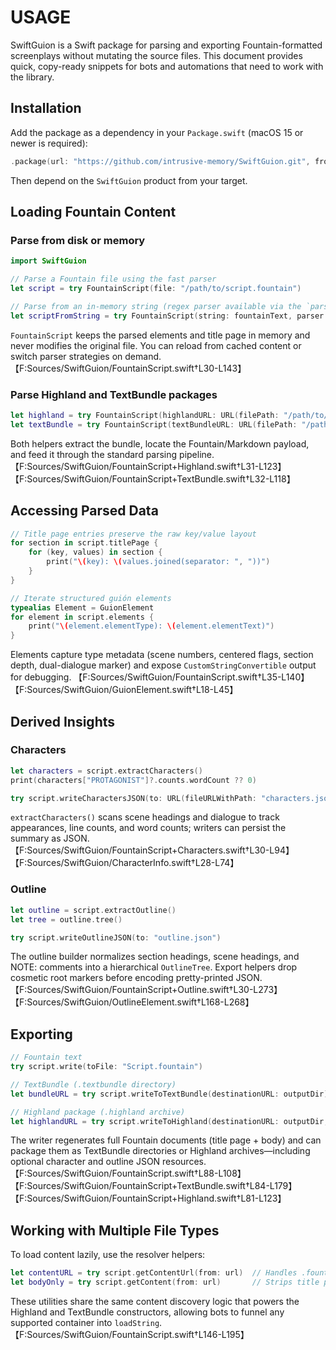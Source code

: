 # USAGE

SwiftGuion is a Swift package for parsing and exporting Fountain-formatted screenplays without mutating the source files. This document provides quick, copy-ready snippets for bots and automations that need to work with the library.

## Installation

Add the package as a dependency in your `Package.swift` (macOS 15 or newer is required):

```swift
.package(url: "https://github.com/intrusive-memory/SwiftGuion.git", from: "1.0.0")
```

Then depend on the `SwiftGuion` product from your target.

## Loading Fountain Content

### Parse from disk or memory

```swift
import SwiftGuion

// Parse a Fountain file using the fast parser
let script = try FountainScript(file: "/path/to/script.fountain")

// Parse from an in-memory string (regex parser available via the `parser:` argument)
let scriptFromString = try FountainScript(string: fountainText, parser: .regex)
```

`FountainScript` keeps the parsed elements and title page in memory and never modifies the original file. You can reload from cached content or switch parser strategies on demand. 【F:Sources/SwiftGuion/FountainScript.swift†L30-L143】

### Parse Highland and TextBundle packages

```swift
let highland = try FountainScript(highlandURL: URL(filePath: "/path/to/project.highland"))
let textBundle = try FountainScript(textBundleURL: URL(filePath: "/path/to/notes.textbundle"))
```

Both helpers extract the bundle, locate the Fountain/Markdown payload, and feed it through the standard parsing pipeline. 【F:Sources/SwiftGuion/FountainScript+Highland.swift†L31-L123】【F:Sources/SwiftGuion/FountainScript+TextBundle.swift†L32-L118】

## Accessing Parsed Data

```swift
// Title page entries preserve the raw key/value layout
for section in script.titlePage {
    for (key, values) in section {
        print("\(key): \(values.joined(separator: ", "))")
    }
}

// Iterate structured guión elements
typealias Element = GuionElement
for element in script.elements {
    print("\(element.elementType): \(element.elementText)")
}
```

Elements capture type metadata (scene numbers, centered flags, section depth, dual-dialogue marker) and expose `CustomStringConvertible` output for debugging. 【F:Sources/SwiftGuion/FountainScript.swift†L35-L140】【F:Sources/SwiftGuion/GuionElement.swift†L18-L45】

## Derived Insights

### Characters

```swift
let characters = script.extractCharacters()
print(characters["PROTAGONIST"]?.counts.wordCount ?? 0)

try script.writeCharactersJSON(to: URL(fileURLWithPath: "characters.json"))
```

`extractCharacters()` scans scene headings and dialogue to track appearances, line counts, and word counts; writers can persist the summary as JSON. 【F:Sources/SwiftGuion/FountainScript+Characters.swift†L30-L94】【F:Sources/SwiftGuion/CharacterInfo.swift†L28-L74】

### Outline

```swift
let outline = script.extractOutline()
let tree = outline.tree()

try script.writeOutlineJSON(to: "outline.json")
```

The outline builder normalizes section headings, scene headings, and NOTE: comments into a hierarchical `OutlineTree`. Export helpers drop cosmetic root markers before encoding pretty-printed JSON. 【F:Sources/SwiftGuion/FountainScript+Outline.swift†L30-L273】【F:Sources/SwiftGuion/OutlineElement.swift†L168-L268】

## Exporting

```swift
// Fountain text
try script.write(toFile: "Script.fountain")

// TextBundle (.textbundle directory)
let bundleURL = try script.writeToTextBundle(destinationURL: outputDir)

// Highland package (.highland archive)
let highlandURL = try script.writeToHighland(destinationURL: outputDir, name: "Draft")
```

The writer regenerates full Fountain documents (title page + body) and can package them as TextBundle directories or Highland archives—including optional character and outline JSON resources. 【F:Sources/SwiftGuion/FountainScript.swift†L88-L108】【F:Sources/SwiftGuion/FountainScript+TextBundle.swift†L84-L179】【F:Sources/SwiftGuion/FountainScript+Highland.swift†L81-L123】

## Working with Multiple File Types

To load content lazily, use the resolver helpers:

```swift
let contentURL = try script.getContentUrl(from: url)  // Handles .fountain, .textbundle, .highland
let bodyOnly = try script.getContent(from: url)       // Strips title page for .fountain files
```

These utilities share the same content discovery logic that powers the Highland and TextBundle constructors, allowing bots to funnel any supported container into `loadString`. 【F:Sources/SwiftGuion/FountainScript.swift†L146-L195】
